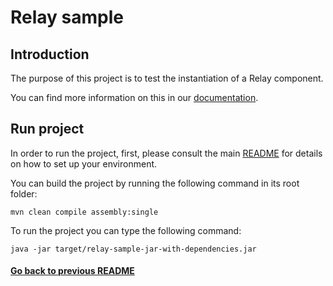 # Relay sample 

## Introduction

The purpose of this project is to test the instantiation of a Relay component.

You can find more information on this in our [documentation](https://fractal.cloud/docs).

## Run project

In order to run the project, first, please consult the main [README](../../README.md#build-and-run-the-project-locally) for details on how to set up your environment.

You can build the project by running the following command in its root folder:

`mvn clean compile assembly:single`

To run the project you can type the following command:

`java -jar target/relay-sample-jar-with-dependencies.jar`

#### [Go back to previous README](../README.md)

